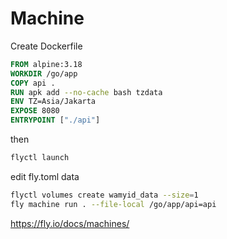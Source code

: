 # Machine 
Create Dockerfile 
```dockerfile
FROM alpine:3.18
WORKDIR /go/app
COPY api .
RUN apk add --no-cache bash tzdata
ENV TZ=Asia/Jakarta
EXPOSE 8080
ENTRYPOINT ["./api"]
```
then 
```sh
flyctl launch
```
edit fly.toml data

```sh
flyctl volumes create wamyid_data --size=1
fly machine run . --file-local /go/app/api=api
```

https://fly.io/docs/machines/

